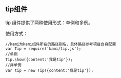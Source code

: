## tip组件
tip 组件提供了两种使用形式：单例和多例。

使用方式：

```
//kami为kami组件所在的路径别名，具体路径参考项目自身配置
var Tip = require('kami/tip.js');
//单例
Tip.show({content:'我是tip'});
//非单例
var tip = new Tip({content:'我是tip'});

```